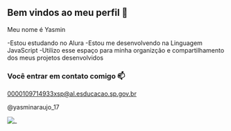 ## Bem vindos ao meu perfil 💙

Meu nome é Yasmin 

-Estou estudando no Alura
-Estou me desenvolvendo na Linguagem JavaScript
-Utilizo esse espaço para minha organizção e compartilhamento dos meus projetos desenvolvidos

### Você entrar em contato comigo 📫

0000109714933xsp@al.esducacao.sp.gov.br

@yasminaraujo_17

![_](https://media1.tenor.com/m/8lVXrP88CSkAAAAC/peach-goma.gif)
